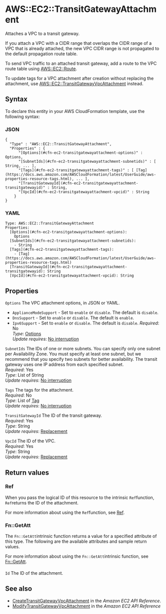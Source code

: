 # AWS::EC2::TransitGatewayAttachment<a name="aws-resource-ec2-transitgatewayattachment"></a>

Attaches a VPC to a transit gateway\.

If you attach a VPC with a CIDR range that overlaps the CIDR range of a VPC that is already attached, the new VPC CIDR range is not propagated to the default propagation route table\.

To send VPC traffic to an attached transit gateway, add a route to the VPC route table using [AWS::EC2::Route](https://docs.aws.amazon.com/AWSCloudFormation/latest/UserGuide/aws-resource-ec2-route.html)\.

To update tags for a VPC attachment after creation without replacing the attachment, use [AWS::EC2::TransitGatewayVpcAttachment](https://docs.aws.amazon.com/AWSCloudFormation/latest/UserGuide/aws-resource-ec2-transitgatewayvpcattachment.html) instead\.

## Syntax<a name="aws-resource-ec2-transitgatewayattachment-syntax"></a>

To declare this entity in your AWS CloudFormation template, use the following syntax:

### JSON<a name="aws-resource-ec2-transitgatewayattachment-syntax.json"></a>

```
{
  "Type" : "AWS::EC2::TransitGatewayAttachment",
  "Properties" : {
      "[Options](#cfn-ec2-transitgatewayattachment-options)" : Options,
      "[SubnetIds](#cfn-ec2-transitgatewayattachment-subnetids)" : [ String, ... ],
      "[Tags](#cfn-ec2-transitgatewayattachment-tags)" : [ [Tag](https://docs.aws.amazon.com/AWSCloudFormation/latest/UserGuide/aws-properties-resource-tags.html), ... ],
      "[TransitGatewayId](#cfn-ec2-transitgatewayattachment-transitgatewayid)" : String,
      "[VpcId](#cfn-ec2-transitgatewayattachment-vpcid)" : String
    }
}
```

### YAML<a name="aws-resource-ec2-transitgatewayattachment-syntax.yaml"></a>

```
Type: AWS::EC2::TransitGatewayAttachment
Properties: 
  [Options](#cfn-ec2-transitgatewayattachment-options): 
    Options
  [SubnetIds](#cfn-ec2-transitgatewayattachment-subnetids): 
    - String
  [Tags](#cfn-ec2-transitgatewayattachment-tags): 
    - [Tag](https://docs.aws.amazon.com/AWSCloudFormation/latest/UserGuide/aws-properties-resource-tags.html)
  [TransitGatewayId](#cfn-ec2-transitgatewayattachment-transitgatewayid): String
  [VpcId](#cfn-ec2-transitgatewayattachment-vpcid): String
```

## Properties<a name="aws-resource-ec2-transitgatewayattachment-properties"></a>

`Options`  <a name="cfn-ec2-transitgatewayattachment-options"></a>
The VPC attachment options, in JSON or YAML\.  
+ `ApplianceModeSupport` \- Set to `enable` or `disable`\. The default is `disable`\.
+ `DnsSupport` \- Set to `enable` or `disable`\. The default is `enable`\.
+ `Ipv6Support` \- Set to `enable` or `disable`\. The default is `disable`\.
*Required*: No  
*Type*: [Options](aws-properties-ec2-transitgatewayattachment-options.md)  
*Update requires*: [No interruption](https://docs.aws.amazon.com/AWSCloudFormation/latest/UserGuide/using-cfn-updating-stacks-update-behaviors.html#update-no-interrupt)

`SubnetIds`  <a name="cfn-ec2-transitgatewayattachment-subnetids"></a>
The IDs of one or more subnets\. You can specify only one subnet per Availability Zone\. You must specify at least one subnet, but we recommend that you specify two subnets for better availability\. The transit gateway uses one IP address from each specified subnet\.  
*Required*: Yes  
*Type*: List of String  
*Update requires*: [No interruption](https://docs.aws.amazon.com/AWSCloudFormation/latest/UserGuide/using-cfn-updating-stacks-update-behaviors.html#update-no-interrupt)

`Tags`  <a name="cfn-ec2-transitgatewayattachment-tags"></a>
The tags for the attachment\.  
*Required*: No  
*Type*: List of [Tag](https://docs.aws.amazon.com/AWSCloudFormation/latest/UserGuide/aws-properties-resource-tags.html)  
*Update requires*: [No interruption](https://docs.aws.amazon.com/AWSCloudFormation/latest/UserGuide/using-cfn-updating-stacks-update-behaviors.html#update-no-interrupt)

`TransitGatewayId`  <a name="cfn-ec2-transitgatewayattachment-transitgatewayid"></a>
The ID of the transit gateway\.  
*Required*: Yes  
*Type*: String  
*Update requires*: [Replacement](https://docs.aws.amazon.com/AWSCloudFormation/latest/UserGuide/using-cfn-updating-stacks-update-behaviors.html#update-replacement)

`VpcId`  <a name="cfn-ec2-transitgatewayattachment-vpcid"></a>
The ID of the VPC\.  
*Required*: Yes  
*Type*: String  
*Update requires*: [Replacement](https://docs.aws.amazon.com/AWSCloudFormation/latest/UserGuide/using-cfn-updating-stacks-update-behaviors.html#update-replacement)

## Return values<a name="aws-resource-ec2-transitgatewayattachment-return-values"></a>

### Ref<a name="aws-resource-ec2-transitgatewayattachment-return-values-ref"></a>

When you pass the logical ID of this resource to the intrinsic `Ref`function, `Ref`returns the ID of the attachment\.

For more information about using the `Ref`function, see [Ref](https://docs.aws.amazon.com/AWSCloudFormation/latest/UserGuide/intrinsic-function-reference-ref.html)\.

### Fn::GetAtt<a name="aws-resource-ec2-transitgatewayattachment-return-values-fn--getatt"></a>

The `Fn::GetAtt`intrinsic function returns a value for a specified attribute of this type\. The following are the available attributes and sample return values\.

For more information about using the `Fn::GetAtt`intrinsic function, see [Fn::GetAtt](https://docs.aws.amazon.com/AWSCloudFormation/latest/UserGuide/intrinsic-function-reference-getatt.html)\.

#### <a name="aws-resource-ec2-transitgatewayattachment-return-values-fn--getatt-fn--getatt"></a>

`Id`  <a name="Id-fn::getatt"></a>
The ID of the attachment\.

## See also<a name="aws-resource-ec2-transitgatewayattachment--seealso"></a>
+  [CreateTransitGatewayVpcAttachment](https://docs.aws.amazon.com/AWSEC2/latest/APIReference/API_CreateTransitGatewayVpcAttachment.html) in the *Amazon EC2 API Reference*\.
+  [ModifyTransitGatewayVpcAttachment](https://docs.aws.amazon.com/AWSEC2/latest/APIReference/API_ModifyTransitGatewayVpcAttachment.html) in the *Amazon EC2 API Reference*

